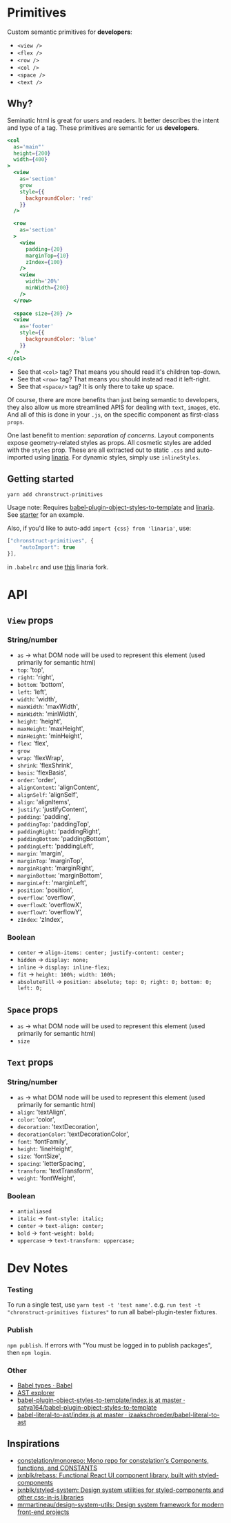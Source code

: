 # Primitives
Custom semantic primitives for **developers**:
- `<view />`
- `<flex />`
- `<row />`
- `<col />`
- `<space />`
- `<text />`

## Why?
Seminatic html is great for users and readers. It better describes the intent and type of a tag. These primitives are semantic for us **developers**. 

```jsx
<col
  as='main"'
  height={200}
  width={400}
>
  <view
    as='section'
    grow
    style={{
      backgroundColor: 'red'
    }}
  />

  <row
    as='section'
  >
    <view
      padding={20}
      marginTop={10}
      zIndex={100}
    />
    <view
      width='20%'
      minWidth={200}
    />
  </row>
  
  <space size={20} />
  <view
    as='footer'
    style={{
      backgroundColor: 'blue'
    }}
  />
</col>
```

- See that `<col>` tag? That means you should read it's children top-down. 
- See that `<row>` tag? That means you should instead read it left-right.
- See that `<space/>` tag? It is only there to take up space.

Of course, there are more benefits than just being semantic to developers, they also allow us more streamlined APIS for dealing with `text`, `image`s, etc. And all of this is done in your `.js`, on the specific component as first-class `props`.

One last benefit to mention: *separation of concerns*. Layout components expose geometry-related styles as props. All cosmetic styles are added with the `styles` prop. These are all extracted out to static `.css` and auto-imported using [linaria](https://github.com/callstack/linaria). For dynamic styles, simply use `inlineStyles`.

## Getting started
`yarn add chronstruct-primitives`

Usage note: Requires [babel\-plugin\-object\-styles\-to\-template](https://github.com/satya164/babel-plugin-object-styles-to-template) and [linaria](https://github.com/callstack/linaria). See [starter](https://github.com/Chronstruct/static-starter/blob/master/.babelrc) for an example.

Also, if you'd like to auto-add `import {css} from 'linaria'`, use:
```js
["chronstruct-primitives", {
    "autoImport": true
}],
```
in `.babelrc` and use [this]() linaria fork.

# API
## `View` props
### String/number
- `as` -> what DOM node will be used to represent this element (used primarily for semantic html)
- `top`: 'top',
- `right`: 'right',
- `bottom`: 'bottom',
- `left`: 'left',
- `width`: 'width',
- `maxWidth`: 'maxWidth',
- `minWidth`: 'minWidth',
- `height`: 'height',
- `maxHeight`: 'maxHeight',
- `minHeight`: 'minHeight',
- `flex`: 'flex',
- `grow`
- `wrap`: 'flexWrap',
- `shrink`: 'flexShrink',
- `basis`: 'flexBasis',
- `order`: 'order',
- `alignContent`: 'alignContent',
- `alignSelf`: 'alignSelf',
- `align`: 'alignItems',
- `justify`: 'justifyContent',
- `padding`: 'padding',
- `paddingTop`: 'paddingTop',
- `paddingRight`: 'paddingRight',
- `paddingBottom`: 'paddingBottom',
- `paddingLeft`: 'paddingLeft',
- `margin`: 'margin',
- `marginTop`: 'marginTop',
- `marginRight`: 'marginRight',
- `marginBottom`: 'marginBottom',
- `marginLeft`: 'marginLeft',
- `position`: 'position',
- `overflow`: 'overflow',
- `overflowX`: 'overflowX',
- `overflowY`: 'overflowY',
- `zIndex`: 'zIndex',

### Boolean
- `center` -> `align-items: center; justify-content: center;`
- `hidden` -> `display: none;`
- `inline` -> `display: inline-flex;`
- `fit` -> `height: 100%; width: 100%;`
- `absoluteFill` -> `position: absolute; top: 0; right: 0; bottom: 0; left: 0;`

## `Space` props
- `as` -> what DOM node will be used to represent this element (used primarily for semantic html)
- `size`

## `Text` props
### String/number
- `as` -> what DOM node will be used to represent this element (used primarily for semantic html)
- `align`: 'textAlign',
- `color`: 'color',
- `decoration`: 'textDecoration',
- `decorationColor`: 'textDecorationColor',
- `font`: 'fontFamily',
- `height`: 'lineHeight',
- `size`: 'fontSize',
- `spacing`: 'letterSpacing',
- `transform`: 'textTransform',
- `weight`: 'fontWeight',

### Boolean
- `antialiased`
- `italic` -> `font-style: italic;`
- `center` -> `text-align: center;`
- `bold` -> `font-weight: bold;`
- `uppercase` -> `text-transform: uppercase;`

# Dev Notes
### Testing
To run a single test, use `yarn test -t 'test name'`. e.g. `run test -t "chronstruct-primitives fixtures"` to run all babel-plugin-tester fixtures.

### Publish
`npm publish`. If errors with "You must be logged in to publish packages", then `npm login`.

### Other
- [Babel types · Babel](https://babeljs.io/docs/core-packages/babel-types)
- [AST explorer](https://astexplorer.net/)
- [babel\-plugin\-object\-styles\-to\-template/index\.js at master · satya164/babel\-plugin\-object\-styles\-to\-template](https://github.com/satya164/babel-plugin-object-styles-to-template/blob/master/index.js)
- [babel\-literal\-to\-ast/index\.js at master · izaakschroeder/babel\-literal\-to\-ast](https://github.com/izaakschroeder/babel-literal-to-ast/blob/master/src/index.js)

## Inspirations
- [constelation/monorepo: Mono repo for constelation's Components, functions, and CONSTANTS](https://github.com/constelation/monorepo)
- [jxnblk/rebass: Functional React UI component library, built with styled\-components](https://github.com/jxnblk/rebass)
- [jxnblk/styled\-system: Design system utilities for styled\-components and other css\-in\-js libraries](https://github.com/jxnblk/styled-system)
- [mrmartineau/design\-system\-utils: Design system framework for modern front\-end projects](https://github.com/mrmartineau/design-system-utils)